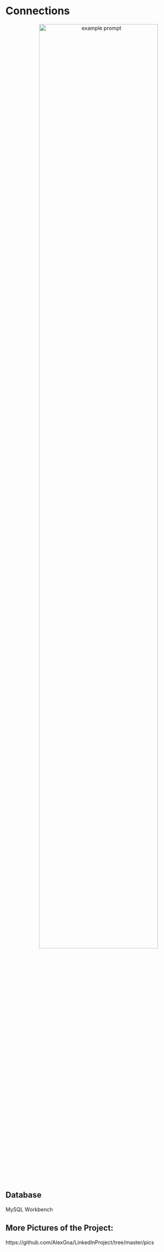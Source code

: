 # Connections

<p align="center"> <img src="https://user-images.githubusercontent.com/44316752/49393551-3ee29280-f73a-11e8-88e2-6326baa4bcdc.gif" alt="example prompt" width="80%" height="80%" /></p>

<h2> Database </h2>
MySQL Workbench

<h2>More Pictures of the Project:</h2>
https://github.com/AlexGna/LinkedInProject/tree/master/pics

